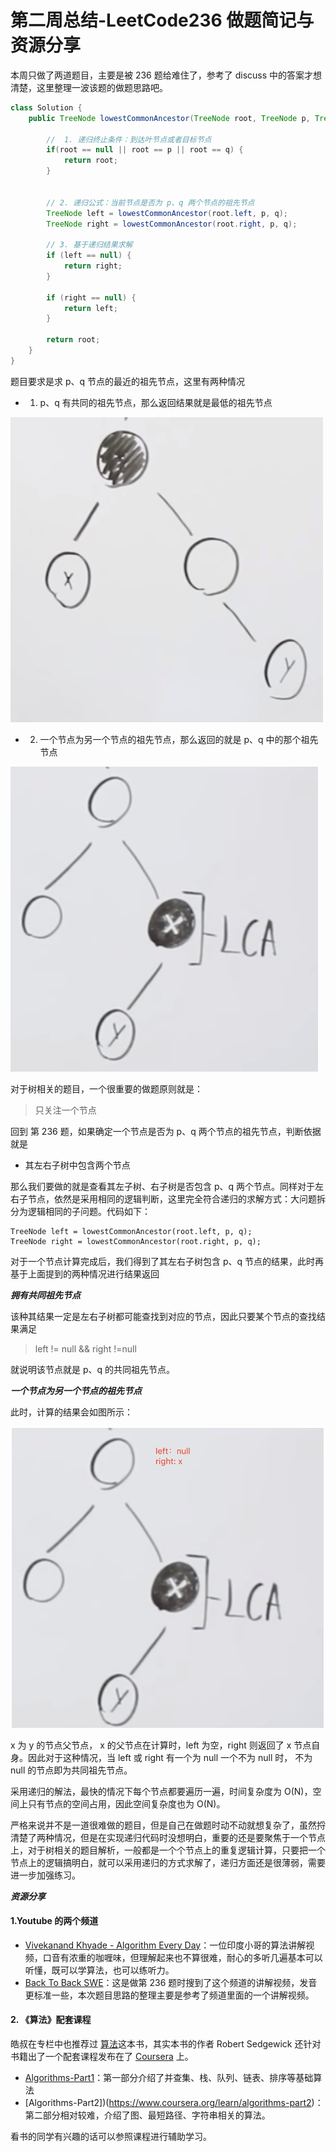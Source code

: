 # 第二周总结-LeetCode236 做题简记与资源分享


本周只做了两道题目，主要是被 236 题给难住了，参考了 discuss 中的答案才想清楚，这里整理一波该题的做题思路吧。

```Java
class Solution {
    public TreeNode lowestCommonAncestor(TreeNode root, TreeNode p, TreeNode q) {

        //  1. 递归终止条件：到达叶节点或者目标节点
        if(root == null || root == p || root == q) {
            return root;
        }  


        // 2. 递归公式：当前节点是否为 p、q 两个节点的祖先节点
        TreeNode left = lowestCommonAncestor(root.left, p, q);
        TreeNode right = lowestCommonAncestor(root.right, p, q);

        // 3. 基于递归结果求解
        if (left == null) {
            return right;
        }

        if (right == null) {
            return left;
        }

        return root;
    }
}
```

题目要求是求 p、q 节点的最近的祖先节点，这里有两种情况

- 1. p、q 有共同的祖先节点，那么返回结果就是最低的祖先节点

![](https://github.com/zouyingjie/arts/blob/master/image/algorithm01.png)

- 2. 一个节点为另一个节点的祖先节点，那么返回的就是 p、q 中的那个祖先节点

![](https://github.com/zouyingjie/arts/blob/master/image/algorithm03.png)


对于树相关的题目，一个很重要的做题原则就是：

> 只关注一个节点

回到 第 236 题，如果确定一个节点是否为 p、q 两个节点的祖先节点，判断依据就是

- 其左右子树中包含两个节点

那么我们要做的就是查看其左子树、右子树是否包含 p、q 两个节点。同样对于左右子节点，依然是采用相同的逻辑判断，这里完全符合递归的求解方式：大问题拆分为逻辑相同的子问题。代码如下：

```
TreeNode left = lowestCommonAncestor(root.left, p, q);
TreeNode right = lowestCommonAncestor(root.right, p, q);
```
对于一个节点计算完成后，我们得到了其左右子树包含 p、q 节点的结果，此时再基于上面提到的两种情况进行结果返回

***拥有共同祖先节点***

该种其结果一定是左右子树都可能查找到对应的节点，因此只要某个节点的查找结果满足

>  left != null && right !=null 

就说明该节点就是 p、q 的共同祖先节点。

***一个节点为另一个节点的祖先节点***

此时，计算的结果会如图所示：

![](https://github.com/zouyingjie/arts/blob/master/image/algorithms04.png)

x 为 y 的节点父节点， x 的父节点在计算时，left 为空，right 则返回了 x 节点自身。因此对于这种情况，当 left 或 right 有一个为 null 一个不为 null 时，
不为 null 的节点即为共同祖先节点。


采用递归的解法，最快的情况下每个节点都要遍历一遍，时间复杂度为 O(N)，空间上只有节点的空间占用，因此空间复杂度也为 O(N)。

严格来说并不是一道很难做的题目，但是自己在做题时动不动就想复杂了，虽然捋清楚了两种情况，但是在实现递归代码时没想明白，重要的还是要聚焦于一个节点上，对于树相关的题目解析，一般都是一个个节点上的重复逻辑计算，只要把一个节点上的逻辑搞明白，就可以采用递归的方式求解了，递归方面还是很薄弱，需要进一步加强练习。

***资源分享***

#### 1.Youtube 的两个频道

- [Vivekanand Khyade - Algorithm Every Day](https://www.youtube.com/channel/UCx-kFfzekMbhODaBss-ZnsA)：一位印度小哥的算法讲解视频，口音有浓重的咖喱味，但理解起来也不算很难，耐心的多听几遍基本可以听懂，既可以学算法，也可以练听力。
- [Back To Back SWE](https://www.youtube.com/channel/UCmJz2DV1a3yfgrR7GqRtUUA)：这是做第 236 题时搜到了这个频道的讲解视频，发音更标准一些，本次题目思路的整理主要是参考了频道里面的一个讲解视频。

#### 2. 《算法》配套课程

皓叔在专栏中也推荐过 [算法](https://book.douban.com/subject/10432347/)这本书，其实本书的作者 Robert Sedgewick 还针对书籍出了一个配套课程发布在了 [Coursera](https://www.coursera.org/) 上。

- [Algorithms-Part1](https://www.coursera.org/learn/algorithms-part1)：第一部分介绍了并查集、栈、队列、链表、排序等基础算法
- [Algorithms-Part2])(https://www.coursera.org/learn/algorithms-part2)：第二部分相对较难，介绍了图、最短路径、字符串相关的算法。

看书的同学有兴趣的话可以参照课程进行辅助学习。